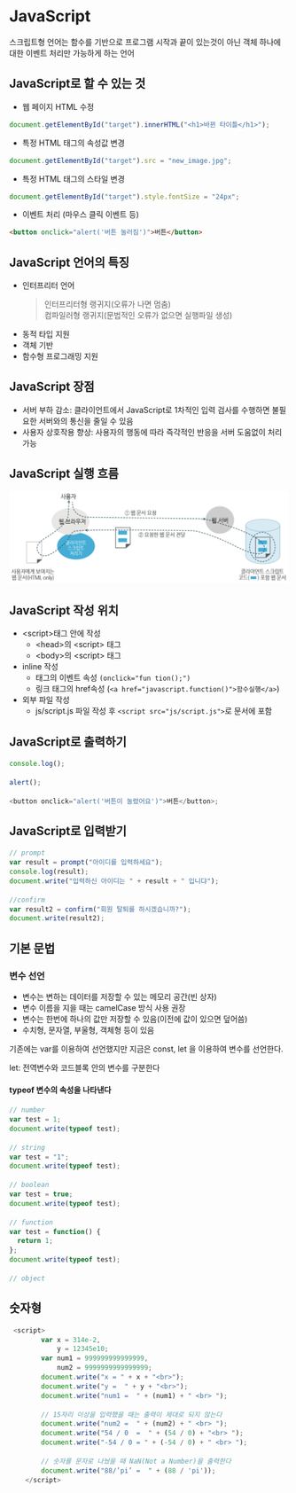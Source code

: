 # JavaScript

스크립트형 언어는 함수를 기반으로 프로그램 시작과 끝이 있는것이 아닌 객체 하나에 대한 이벤트 처리만 가능하게 하는 언어

## JavaScript로 할 수 있는 것

- 웹 페이지 HTML 수정

```js
document.getElementById("target").innerHTML("<h1>바뀐 타이틀</h1>");
```

- 특정 HTML 태그의 속성값 변경

```js
document.getElementById("target").src = "new_image.jpg";
```

- 특정 HTML 태그의 스타일 변경

```js
document.getElementById("target").style.fontSize = "24px";
```

- 이벤트 처리 (마우스 클릭 이벤트 등)

```html
<button onclick="alert('버튼 눌러짐')">버튼</button>
```

## JavaScript 언어의 특징

- 인터프리터 언어
  > 인터프리터형 랭귀지(오류가 나면 멈춤)  
  > 컴파일러형 랭귀지(문법적인 오류가 없으면 실행파일 생성)
- 동적 타입 지원
- 객체 기반
- 함수형 프로그래밍 지원

## JavaScript 장점

- 서버 부하 감소: 클라이언트에서 JavaScript로 1차적인 입력 검사를 수행하면 불필요한 서버와의 통신을 줄일 수 있음
- 사용자 상호작용 향상: 사용자의 행동에 따라 즉각적인 반응을 서버 도움없이 처리 가능

## JavaScript 실행 흐름

![javascript 실행 흐름](./imgs/javascript.png)

## JavaScript 작성 위치

- \<script>태그 안에 작성
  - \<head>의 \<script> 태그
  - \<body>의 \<script> 태그
- inline 작성
  - 태그의 이벤트 속성 `(onclick="fun tion();")`
  - 링크 태그의 href속성 (`<a href="javascript.function()">함수실행</a>`)
- 외부 파일 작성
  - js/script.js 파일 작성 후 `<script src="js/script.js">`로 문서에 포함

## JavaScript로 출력하기

```js
console.log();

alert();

<button onclick="alert('버튼이 눌렸어요')">버튼</button>;
```

## JavaScript로 입력받기

```js
// prompt
var result = prompt("아이디를 입력하세요");
console.log(result);
document.write("입력하신 아이디는 " + result + " 입니댜");

//confirm
var result2 = confirm("회원 탈퇴를 하시겠습니까?");
document.write(result2);
```

## 기본 문법

### 변수 선언

- 변수는 변하는 데이터를 저장할 수 있는 메모리 공간(빈 상자)
- 변수 이름을 지을 때는 camelCase 방식 사용 권장
- 변수는 한번에 하나의 값만 저장할 수 있음(이전에 값이 있으면 덮어씀)
- 수치형, 문자열, 부울형, 객체형 등이 있음

기존에는 var를 이용하여 선언했지만 지금은
const, let 을 이용하여 변수를 선언한다.

let: 전역변수와 코드블록 안의 변수를 구분한다

#### typeof 변수의 속성을 나타낸다

```js
// number
var test = 1;
document.write(typeof test);

// string
var test = "1";
document.write(typeof test);

// boolean
var test = true;
document.write(typeof test);

// function
var test = function() {
  return 1;
};
document.write(typeof test);

// object
```

## 숫자형

```js
 <script>
        var x = 314e-2,
            y = 12345e10;
        var num1 = 999999999999999,
            num2 = 9999999999999999;
        document.write("x = " + x + "<br>");
        document.write("y =  " + y + "<br>");
        document.write("num1 =  " + (num1) + " <br> ");

        // 15자리 이상을 입력했을 때는 출력이 제대로 되지 않는다
        document.write("num2 =  " + (num2) + " <br> ");
        document.write("54 / 0  =  " + (54 / 0) + "<br> ");
        document.write("-54 / 0 = " + (-54 / 0) + " <br> ");

        // 숫자를 문자로 나눴을 때 NaN(Not a Number)을 출력한다
        document.write("88/’pi’ =  " + (88 / 'pi'));
    </script>
```
